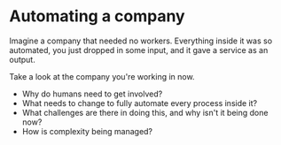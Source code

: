 # Automating a company
Imagine a company that needed no workers. Everything inside it was so automated,
you just dropped in some input, and it gave a service as an output.

Take a look at the company you're working in now.
- Why do humans need to get involved?
- What needs to change to fully automate every process inside it?
- What challenges are there in doing this, and why isn't it being done now?
- How is complexity being managed?